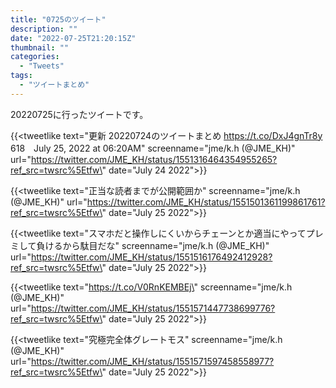 ```yaml
---
title: "0725のツイート"
description: ""
date: "2022-07-25T21:20:15Z"
thumbnail: ""
categories:
  - "Tweets"
tags:
  - "ツイートまとめ"
---
```

20220725に行ったツイートです。
<!--more-->
{{<tweetlike text=\"更新 20220724のツイートまとめ https://t.co/DxJ4gnTr8y 618　July 25, 2022 at 06:20AM\" screenname=\"jme/k.h (@JME_KH)\" url=\"https://twitter.com/JME_KH/status/1551316464354955265?ref_src=twsrc%5Etfw\" date=\"July 24 2022\">}}

{{<tweetlike text=\"正当な読者までが公開範囲か\" screenname=\"jme/k.h (@JME_KH)\" url=\"https://twitter.com/JME_KH/status/1551501361199861761?ref_src=twsrc%5Etfw\" date=\"July 25 2022\">}}

{{<tweetlike text=\"スマホだと操作しにくいからチェーンとか適当にやってプレミして負けるから駄目だな\" screenname=\"jme/k.h (@JME_KH)\" url=\"https://twitter.com/JME_KH/status/1551516176492412928?ref_src=twsrc%5Etfw\" date=\"July 25 2022\">}}

{{<tweetlike text=\"https://t.co/V0RnKEMBEj\" screenname=\"jme/k.h (@JME_KH)\" url=\"https://twitter.com/JME_KH/status/1551571447738699776?ref_src=twsrc%5Etfw\" date=\"July 25 2022\">}}

{{<tweetlike text=\"究極完全体グレートモス\" screenname=\"jme/k.h (@JME_KH)\" url=\"https://twitter.com/JME_KH/status/1551571597458558977?ref_src=twsrc%5Etfw\" date=\"July 25 2022\">}}

